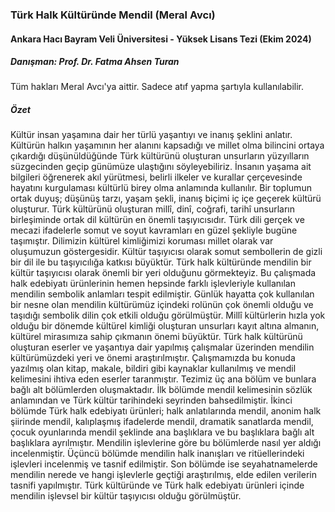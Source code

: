 ### Türk Halk Kültüründe Mendil (Meral Avcı)

#### Ankara Hacı Bayram Veli Üniversitesi - Yüksek Lisans Tezi (Ekim 2024)

##### Danışman: Prof. Dr. Fatma Ahsen Turan

Tüm hakları Meral Avcı'ya aittir. Sadece atıf yapma şartıyla kullanılabilir.

##### Özet

Kültür insan yaşamına dair her türlü yaşantıyı ve inanış şeklini anlatır. Kültürün halkın
yaşamının her alanını kapsadığı ve millet olma bilincini ortaya çıkardığı düşünüldüğünde Türk
kültürünü oluşturan unsurların yüzyılların süzgecinden geçip günümüze ulaştığını
söyleyebiliriz. İnsanın yaşama ait bilgileri öğrenerek akıl yürütmesi, belirli ilkeler ve kurallar
çerçevesinde hayatını kurgulaması kültürlü birey olma anlamında kullanılır. Bir toplumun
ortak duyuş; düşünüş tarzı, yaşam şekli, inanış biçimi iç içe geçerek kültürü oluşturur. Türk
kültürünü oluşturan millî, dinî, coğrafi, tarihî unsurların birleşiminde ortak dil kültürün en
önemli taşıyıcısıdır. Türk dili gerçek ve mecazi ifadelerle somut ve soyut kavramları en güzel
şekliyle bugüne taşımıştır. Dilimizin kültürel kimliğimizi koruması millet olarak var
oluşumuzun göstergesidir. Kültür taşıyıcısı olarak somut sembollerin de gizli bir dil ile bu
taşıyıcılığa katkısı büyüktür. Türk halk kültüründe mendilin bir kültür taşıyıcısı olarak önemli
bir yeri olduğunu görmekteyiz. Bu çalışmada halk edebiyatı ürünlerinin hemen hepsinde farklı
işlevleriyle kullanılan mendilin sembolik anlamları tespit edilmiştir. Günlük hayatta çok
kullanılan bir nesne olan mendilin kültürümüz içindeki rolünün çok önemli olduğu ve taşıdığı
sembolik dilin çok etkili olduğu görülmüştür. Millî kültürlerin hızla yok olduğu bir dönemde
kültürel kimliği oluşturan unsurları kayıt altına almanın, kültürel mirasımıza sahip çıkmanın
önemi büyüktür. Türk halk kültürünü oluşturan eserler ve yaşantıya dair yapılmış çalışmalar
üzerinden mendilin kültürümüzdeki yeri ve önemi araştırılmıştır. Çalışmamızda bu konuda
yazılmış olan kitap, makale, bildiri gibi kaynaklar kullanılmış ve mendil kelimesini ihtiva eden
eserler taranmıştır. Tezimiz üç ana bölüm ve bunlara bağlı alt bölümlerden oluşmaktadır. İlk
bölümde mendil kelimesinin sözlük anlamından ve Türk kültür tarihindeki seyrinden
bahsedilmiştir. İkinci bölümde Türk halk edebiyatı ürünleri; halk anlatılarında mendil, anonim
halk şiirinde mendil, kalıplaşmış ifadelerde mendil, dramatik sanatlarda mendil, çocuk
oyunlarında mendil şeklinde ana başlıklara ve bu başlıklara bağlı alt başlıklara ayrılmıştır.
Mendilin işlevlerine göre bu bölümlerde nasıl yer aldığı incelenmiştir. Üçüncü bölümde
mendilin halk inanışları ve ritüellerindeki işlevleri incelenmiş ve tasnif edilmiştir. Son
bölümde ise seyahatnamelerde mendilin nerede ve hangi işlevlerle geçtiği araştırılmış, elde
edilen verilerin tasnifi yapılmıştır. Türk kültüründe ve Türk halk edebiyatı ürünleri içinde
mendilin işlevsel bir kültür taşıyıcısı olduğu görülmüştür.
